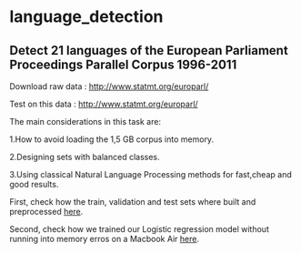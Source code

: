 # language_detection

## Detect 21 languages of the European Parliament Proceedings Parallel Corpus 1996-2011

 Download raw data : http://www.statmt.org/europarl/
 
 Test on this data : http://www.statmt.org/europarl/

The main considerations in this task are:

1.How to avoid loading the 1,5 GB corpus into memory. 

2.Designing sets with balanced classes. 

3.Using classical Natural Language Processing methods for fast,cheap and good results. 

First, check how the train, validation and test sets where built and preprocessed [here](https://github.com/Salma-Bouzid/language_detection/blob/master/Build_dataset.ipynb).

Second, check how we trained our Logistic regression model without running into memory erros on a Macbook Air [here](https://github.com/Salma-Bouzid/language_detection/blob/master/Train.ipynb).

